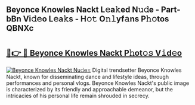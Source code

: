 ## Beyonce Knowles Nackt L𝚎a𝚔ed N𝚞𝚍e - Part-bBn Vi𝚍𝚎o L𝚎a𝚔s - H𝚘𝚝 O𝚗𝚕yf𝚊ns P𝚑𝚘tos QBNXc

# <h2><a href="http://kfen8e.oniu.top/?m=Beyonce+Knowles+Nackt">🔗👉 🔴 Beyonce Knowles Nackt P𝚑ot𝚘𝚜 V𝚒d𝚎o</a></h2>

[![Beyonce Knowles Nackt Nu𝚍e𝚜](https://i.imgur.com/0qMVB7G.gif)](http://kfen8e.oniu.top/?m=Beyonce+Knowles+Nackt)
Digital trendsetter Beyonce Knowles Nackt, known for disseminating dance and lifestyle ideas, through performances and personal vlogs. Beyonce Knowles Nackt's public image is characterized by its friendly and approachable demeanor, but the intricacies of his personal life remain shrouded in secrecy.  
